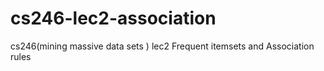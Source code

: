 cs246-lec2-association
======================

cs246(mining massive data sets ) lec2 Frequent itemsets and Association rules